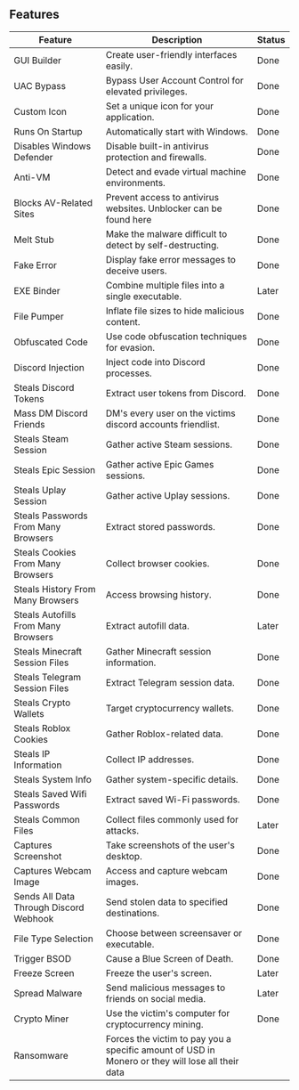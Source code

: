 ## Features

| Feature                               | Description                                                                                                                                                                                                          | Status |
|---------------------------------------|----------------------------------------------------------------------------------------------------------------------------------------------------------------------------------------------------------------------|--------|
| GUI Builder                           | Create user-friendly interfaces easily.                                                                                                                                                                              | Done   |
| UAC Bypass                            | Bypass User Account Control for elevated privileges.                                                                                                                                                                 | Done   |
| Custom Icon                           | Set a unique icon for your application.                                                                                                                                                                              | Done   |
| Runs On Startup                       | Automatically start with Windows.                                                                                                                                                                                    | Done   |
| Disables Windows Defender             | Disable built-in antivirus protection and firewalls.                                                                                                                                                                 | Done   |
| Anti-VM                               | Detect and evade virtual machine environments.                                                                                                                                                                       | Done   |
| Blocks AV-Related Sites               | Prevent access to antivirus websites. Unblocker can be found here                                                                                                                                                    | Done   |
| Melt Stub                             | Make the malware difficult to detect by self-destructing.                                                                                                                                                            | Done   |
| Fake Error                            | Display fake error messages to deceive users.                                                                                                                                                                        | Done   |
| EXE Binder                            | Combine multiple files into a single executable.                                                                                                                                                                     | Later  |
| File Pumper                           | Inflate file sizes to hide malicious content.                                                                                                                                                                        | Done   |
| Obfuscated Code                       | Use code obfuscation techniques for evasion.                                                                                                                                                                         | Done  |
| Discord Injection                     | Inject code into Discord processes.                                                                                                                                                                                  | Done   |
| Steals Discord Tokens                 | Extract user tokens from Discord.                                                                                                                                                                                    | Done   |
| Mass DM Discord Friends               | DM's every user on the victims discord accounts friendlist.                                                                                                                                                          | Done   |
| Steals Steam Session                  | Gather active Steam sessions.                                                                                                                                                                                        | Done   |
| Steals Epic Session                   | Gather active Epic Games sessions.                                                                                                                                                                                   | Done   |
| Steals Uplay Session                  | Gather active Uplay sessions.                                                                                                                                                                                        | Done   |
| Steals Passwords From Many Browsers   | Extract stored passwords.                                                                                                                                                                                            | Done   |
| Steals Cookies From Many Browsers     | Collect browser cookies.                                                                                                                                                                                             | Done   |
| Steals History From Many Browsers     | Access browsing history.                                                                                                                                                                                             | Done   |
| Steals Autofills From Many Browsers   | Extract autofill data.                                                                                                                                                                                               | Later  |
| Steals Minecraft Session Files        | Gather Minecraft session information.                                                                                                                                                                                | Done   |
| Steals Telegram Session Files         | Extract Telegram session data.                                                                                                                                                                                       | Done   |
| Steals Crypto Wallets                 | Target cryptocurrency wallets.                                                                                                                                                                                       | Done   |
| Steals Roblox Cookies                 | Gather Roblox-related data.                                                                                                                                                                                          | Done   |
| Steals IP Information                 | Collect IP addresses.                                                                                                                                                                                                | Done   |
| Steals System Info                    | Gather system-specific details.                                                                                                                                                                                      | Done   |
| Steals Saved Wifi Passwords           | Extract saved Wi-Fi passwords.                                                                                                                                                                                       | Done   |
| Steals Common Files                   | Collect files commonly used for attacks.                                                                                                                                                                             | Later  |
| Captures Screenshot                   | Take screenshots of the user's desktop.                                                                                                                                                                              | Done   |
| Captures Webcam Image                 | Access and capture webcam images.                                                                                                                                                                                    | Done   |
| Sends All Data Through Discord Webhook | Send stolen data to specified destinations.                                                                                                                                                                          | Done   |
| File Type Selection                   | Choose between screensaver or executable.                                                                                                                                                                            | Done   |
| Trigger BSOD                          | Cause a Blue Screen of Death.                                                                                                                                                                                        | Done   |
| Freeze Screen                         | Freeze the user's screen.                                                                                                                                                                                            | Later  |
| Spread Malware                        | Send malicious messages to friends on social media.                                                                                                                                                                  | Later  |
| Crypto Miner                          | Use the victim's computer for cryptocurrency mining.                                                                                                                                                                 | Done  |
| Ransomware                            | Forces the victim to pay you a specific amount of USD in Monero or they will lose all their data
